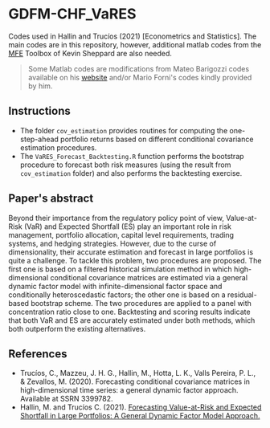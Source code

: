# GDFM-CHF_VaRES

Codes used in Hallin and Trucíos (2021) [Econometrics and Statistics]. The main codes are in this repository, however, additional matlab codes from the [MFE](https://www.kevinsheppard.com/code/matlab/mfe-toolbox/) Toolbox of Kevin Sheppard are also needed.

> Some Matlab codes are modifications from Mateo Barigozzi codes available on his [website](http://www.barigozzi.eu/Codes.html) and/or Mario Forni's codes kindly provided by him.

## Instructions

- The folder `cov_estimation` provides routines for computing the one-step-ahead portfolio returns based on different conditional covariance estimation procedures.
- The `VaRES_Forecast_Backtesting.R` function performs the bootstrap procedure to forecast both risk measures (using the result from `cov_estimation` folder) and also performs the backtesting exercise.


## Paper's abstract 
Beyond their importance from the regulatory policy point of view, Value-at-Risk (VaR) and Expected Shortfall (ES) play an important role in risk management, portfolio allocation, capital level requirements, trading systems, and hedging strategies. However, due to the curse of dimensionality, their accurate estimation and forecast in large portfolios is quite a challenge. To tackle this problem, two procedures are proposed. The first one is based on a filtered historical simulation method in which high-dimensional conditional covariance matrices are estimated via a general dynamic factor model with infinite-dimensional factor space and conditionally heteroscedastic factors; the other one is based on a residual-based bootstrap scheme. The two procedures are applied to a panel with concentration ratio close to one. Backtesting and scoring results indicate that both VaR and ES are accurately estimated under both methods, which both outperform the existing alternatives.



## References
- Trucíos, C., Mazzeu, J. H. G., Hallin, M., Hotta, L. K., Valls Pereira, P. L., & Zevallos, M. (2020). Forecasting conditional covariance matrices in high-dimensional time series: a general dynamic factor approach. Available at SSRN 3399782.
- Hallin, M. and Trucíos C. (2021). [Forecasting Value-at-Risk and Expected Shortfall in Large Portfolios: A General Dynamic Factor Model Approach.](https://www.sciencedirect.com/science/article/abs/pii/S2452306221000563?via%3Dihub)
